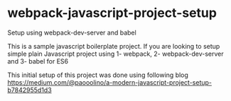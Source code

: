 # webpack-javascript-project-setup
Setup using webpack-dev-server and babel

This is a sample javascript boilerplate project. 
If you are looking to setup simple plain Javascript project using 
1-  webpack, 
2-  webpack-dev-server and 
3-  babel for ES6 

This initial setup of this project was done using following blog
https://medium.com/@paooolino/a-modern-javascript-project-setup-b7842955d1d3
